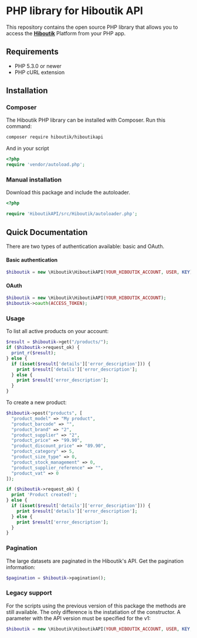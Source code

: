 # PHP library for Hiboutik API

This repository contains the open source PHP library that allows you to access the **[Hiboutik](https://www.hiboutik.com)** Platform from your PHP app.

## Requirements

* PHP 5.3.0 or newer
* PHP cURL extension

## Installation

### Composer
The Hiboutik PHP library can be installed with Composer. Run this command:

```sh
composer require hiboutik/hiboutikapi
```

And in your script

```php
<?php
require 'vendor/autoload.php';
```

### Manual installation
Download this package and include the autoloader.
```php
<?php

require 'HiboutikAPI/src/Hiboutik/autoloader.php';

```

## Quick Documentation

There are two types of authentication available: basic and OAuth.

#### Basic authentication

```php
$hiboutik = new \Hiboutik\HiboutikAPI(YOUR_HIBOUTIK_ACCOUNT, USER, KEY);

```

#### OAuth

```php
$hiboutik = new \Hiboutik\HiboutikAPI(YOUR_HIBOUTIK_ACCOUNT);
$hiboutik->oauth(ACCESS_TOKEN);

```

### Usage

To list all active products on your account:
```php
$result = $hiboutik->get("/products/");
if ($hiboutik->request_ok) {
  print_r($result);
} else {
  if (isset($result['details']['error_description'])) {
    print $result['details']['error_description'];
  } else {
    print $result['error_description'];
  }
}

```

To create a new product:
```php
$hiboutik->post("products", [
  "product_model" => "My product",
  "product_barcode" => "",
  "product_brand" => "2",
  "product_supplier" => "2",
  "product_price" => "99.90",
  "product_discount_price" => "89.90",
  "product_category" => 5,
  "product_size_type" => 0,
  "product_stock_management" => 0,
  "product_supplier_reference" => "",
  "product_vat" => 0
]);

if ($hiboutik->request_ok) {
  print 'Product created!';
} else {
  if (isset($result['details']['error_description'])) {
    print $result['details']['error_description'];
  } else {
    print $result['error_description'];
  }
}

```

### Pagination

The large datasets are paginated in the Hiboutik's API.
Get the pagination information:
```php
$pagination = $hiboutik->pagination();

```

### Legacy support

For the scripts using the previous version of this package the methods are still available.
The only difference is the instatiation of the constructor. A parameter with the API version must be specified for the v1:
```php
$hiboutik = new \Hiboutik\HiboutikAPI(YOUR_HIBOUTIK_ACCOUNT, USER, KEY, '1');
```
